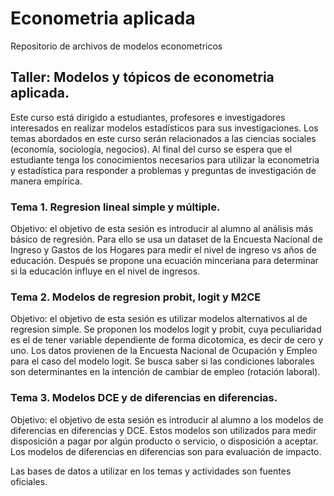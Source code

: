 # Econometria aplicada
Repositorio de archivos de modelos econometricos

## Taller: Modelos y tópicos de econometria aplicada.

Este curso está dirigido a estudiantes, profesores e investigadores interesados en realizar modelos estadísticos para sus investigaciones. Los temas abordados en este curso serán relacionados a las ciencias sociales (economía, sociología, negocios). Al final del curso se espera que el estudiante tenga los conocimientos necesarios para utilizar la econometria y estadística para responder a problemas y preguntas de investigación de manera empírica.

### Tema 1. Regresion lineal simple y múltiple.
Objetivo: el objetivo de esta sesión es introducir al alumno al análisis más básico de regresión. Para ello se usa un dataset de la Encuesta Nacional de Ingreso y Gastos de los Hogares para medir el nivel de ingreso vs años de educación. Después se propone una ecuación minceriana para determinar si la educación influye en el nivel de ingresos.

### Tema 2. Modelos de regresion probit, logit y M2CE
Objetivo: el objetivo de esta sesión es utilizar modelos alternativos al de regresion simple. Se proponen los modelos logit y probit, cuya peculiaridad es el de tener variable dependiente de forma dicotomica, es decir de cero y uno. Los datos provienen de la Encuesta Nacional de Ocupación y Empleo para el caso del modelo logit. Se busca saber si las condiciones laborales son determinantes en la intención de cambiar de empleo (rotación laboral).

### Tema 3. Modelos DCE y de diferencias en diferencias.
Objetivo: el objetivo de esta sesión es introducir al alumno a los modelos de diferencias en diferencias y DCE. Estos modelos son utilizados para medir disposición a pagar por algún producto o servicio, o disposición a aceptar. Los modelos de diferencias en diferencias  son para evaluación de impacto.

Las bases de datos a utilizar en los temas y actividades son fuentes oficiales.
